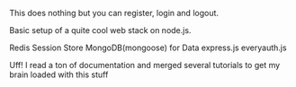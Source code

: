 This does nothing but you can register, login and logout.

Basic setup of a quite cool web stack on node.js.

 Redis Session Store
 MongoDB(mongoose) for Data
 express.js
 everyauth.js


Uff! I read a ton of documentation and merged several tutorials
to get my brain loaded with this stuff
